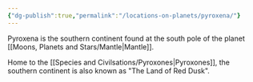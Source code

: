 ```yaml
---
{"dg-publish":true,"permalink":"/locations-on-planets/pyroxena/"}
---
```


Pyroxena is the southern continent found at the south pole of the planet [[Moons, Planets and Stars/Mantle\|Mantle]]. 

Home to the [[Species and Civilsations/Pyroxones\|Pyroxones]], the southern continent is also known as "The Land of Red Dusk". 